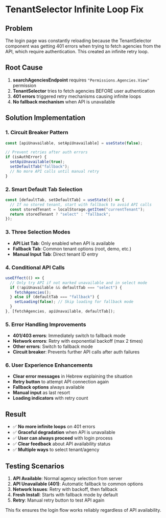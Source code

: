 # TenantSelector Infinite Loop Fix

## Problem
The login page was constantly reloading because the TenantSelector component was getting 401 errors when trying to fetch agencies from the API, which require authentication. This created an infinite retry loop.

## Root Cause
1. **searchAgenciesEndpoint** requires `"Permissions.Agencies.View"` permission
2. **TenantSelector** tries to fetch agencies BEFORE user authentication
3. **401 errors** triggered retry mechanisms causing infinite loops
4. **No fallback mechanism** when API is unavailable

## Solution Implementation

### 1. Circuit Breaker Pattern
```typescript
const [apiUnavailable, setApiUnavailable] = useState(false);

// Prevent retries after auth errors
if (isAuthError) {
  setApiUnavailable(true);
  setDefaultTab("fallback");
  // No more API calls until manual retry
}
```

### 2. Smart Default Tab Selection
```typescript
const [defaultTab, setDefaultTab] = useState(() => {
  // If no stored tenant, start with fallback to avoid API calls
  const storedTenant = localStorage.getItem("currentTenant");
  return storedTenant ? "select" : "fallback";
});
```

### 3. Three Selection Modes
- **API List Tab**: Only enabled when API is available
- **Fallback Tab**: Common tenant options (root, demo, etc.)
- **Manual Input Tab**: Direct tenant ID entry

### 4. Conditional API Calls
```typescript
useEffect(() => {
  // Only try API if not marked unavailable and in select mode
  if (!apiUnavailable && defaultTab === "select") {
    fetchAgencies();
  } else if (defaultTab === "fallback") {
    setLoading(false); // Skip loading for fallback mode
  }
}, [fetchAgencies, apiUnavailable, defaultTab]);
```

### 5. Error Handling Improvements
- **401/403 errors**: Immediately switch to fallback mode
- **Network errors**: Retry with exponential backoff (max 2 times)
- **Other errors**: Switch to fallback mode
- **Circuit breaker**: Prevents further API calls after auth failures

### 6. User Experience Enhancements
- **Clear error messages** in Hebrew explaining the situation
- **Retry button** to attempt API connection again
- **Fallback options** always available
- **Manual input** as last resort
- **Loading indicators** with retry count

## Result
- ✅ **No more infinite loops** on 401 errors
- ✅ **Graceful degradation** when API is unavailable
- ✅ **User can always proceed** with login process
- ✅ **Clear feedback** about API availability status
- ✅ **Multiple ways** to select tenant/agency

## Testing Scenarios
1. **API Available**: Normal agency selection from server
2. **API Unavailable (401)**: Automatic fallback to common options
3. **Network Issues**: Retry with backoff, then fallback
4. **Fresh Install**: Starts with fallback mode by default
5. **Retry**: Manual retry button to test API again

This fix ensures the login flow works reliably regardless of API availability.
